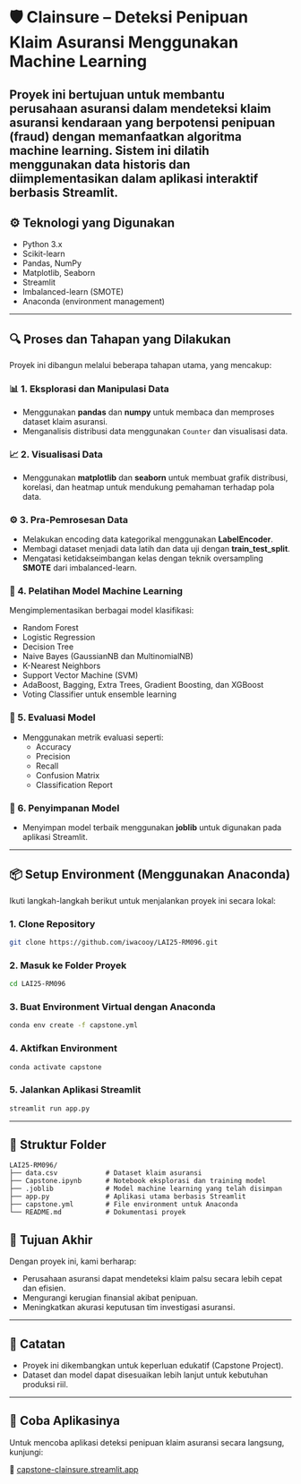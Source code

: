 
# 🛡️ Clainsure – Deteksi Penipuan Klaim Asuransi Menggunakan Machine Learning

Proyek ini bertujuan untuk membantu perusahaan asuransi dalam mendeteksi klaim asuransi kendaraan yang berpotensi penipuan (fraud) dengan memanfaatkan algoritma machine learning. Sistem ini dilatih menggunakan data historis dan diimplementasikan dalam aplikasi interaktif berbasis Streamlit.
---

## ⚙️ Teknologi yang Digunakan

- Python 3.x  
- Scikit-learn  
- Pandas, NumPy  
- Matplotlib, Seaborn  
- Streamlit  
- Imbalanced-learn (SMOTE)  
- Anaconda (environment management)

---

## 🔍 Proses dan Tahapan yang Dilakukan

Proyek ini dibangun melalui beberapa tahapan utama, yang mencakup:

### 📊 1. **Eksplorasi dan Manipulasi Data**
- Menggunakan **pandas** dan **numpy** untuk membaca dan memproses dataset klaim asuransi.
- Menganalisis distribusi data menggunakan `Counter` dan visualisasi data.

### 📈 2. **Visualisasi Data**
- Menggunakan **matplotlib** dan **seaborn** untuk membuat grafik distribusi, korelasi, dan heatmap untuk mendukung pemahaman terhadap pola data.


### ⚙️ 3. **Pra-Pemrosesan Data**
- Melakukan encoding data kategorikal menggunakan **LabelEncoder**.
- Membagi dataset menjadi data latih dan data uji dengan **train_test_split**.
- Mengatasi ketidakseimbangan kelas dengan teknik oversampling **SMOTE** dari imbalanced-learn.

### 🤖 4. **Pelatihan Model Machine Learning**
Mengimplementasikan berbagai model klasifikasi:
- Random Forest
- Logistic Regression
- Decision Tree
- Naive Bayes (GaussianNB dan MultinomialNB)
- K-Nearest Neighbors
- Support Vector Machine (SVM)
- AdaBoost, Bagging, Extra Trees, Gradient Boosting, dan XGBoost
- Voting Classifier untuk ensemble learning

### 🧪 5. **Evaluasi Model**
- Menggunakan metrik evaluasi seperti:
  - Accuracy
  - Precision
  - Recall
  - Confusion Matrix
  - Classification Report

### 💾 6. **Penyimpanan Model**
- Menyimpan model terbaik menggunakan **joblib** untuk digunakan pada aplikasi Streamlit.

---

## 📦 Setup Environment (Menggunakan Anaconda)

Ikuti langkah-langkah berikut untuk menjalankan proyek ini secara lokal:

### 1. Clone Repository
```bash
git clone https://github.com/iwacooy/LAI25-RM096.git
```

### 2. Masuk ke Folder Proyek
```bash
cd LAI25-RM096
```

### 3. Buat Environment Virtual dengan Anaconda
```bash
conda env create -f capstone.yml
```

### 4. Aktifkan Environment
```bash
conda activate capstone
```

### 5. Jalankan Aplikasi Streamlit
```bash
streamlit run app.py
```

---

## 📁 Struktur Folder
```
LAI25-RM096/
├── data.csv            # Dataset klaim asuransi
├── Capstone.ipynb      # Notebook eksplorasi dan training model
├── .joblib             # Model machine learning yang telah disimpan
├── app.py              # Aplikasi utama berbasis Streamlit
├── capstone.yml        # File environment untuk Anaconda
└── README.md           # Dokumentasi proyek
```

## 🎯 Tujuan Akhir

Dengan proyek ini, kami berharap:

- Perusahaan asuransi dapat mendeteksi klaim palsu secara lebih cepat dan efisien.  
- Mengurangi kerugian finansial akibat penipuan.  
- Meningkatkan akurasi keputusan tim investigasi asuransi.

---

## 📌 Catatan

- Proyek ini dikembangkan untuk keperluan edukatif (Capstone Project).  
- Dataset dan model dapat disesuaikan lebih lanjut untuk kebutuhan produksi riil.

---

## 🚀 Coba Aplikasinya

Untuk mencoba aplikasi deteksi penipuan klaim asuransi secara langsung, kunjungi:

🔗 [capstone-clainsure.streamlit.app](https://capstone-clainsure.streamlit.app/)



